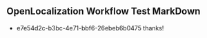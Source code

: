 ## OpenLocalization Workflow Test MarkDown
* e7e54d2c-b3bc-4e71-bbf6-26ebeb6b0475 thanks!

<!--HONumber=Sep16_HO1-->


